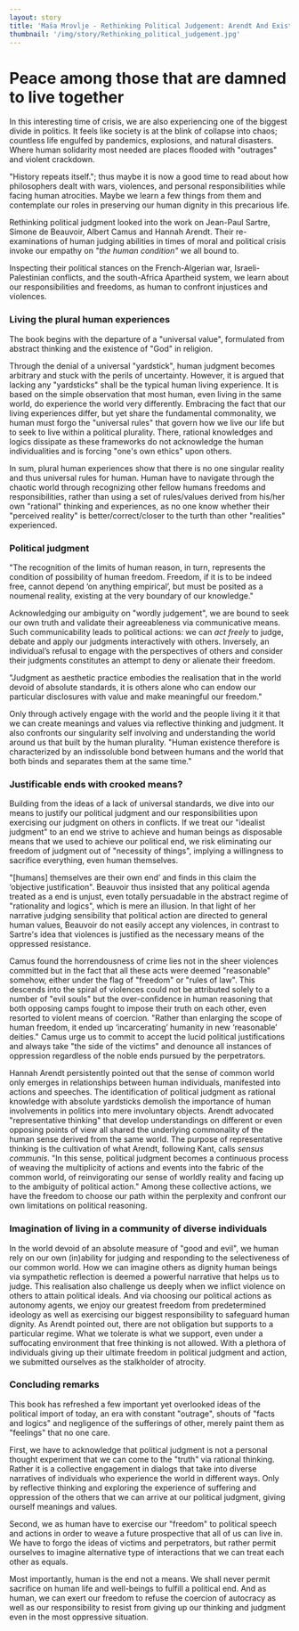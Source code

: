 ```yaml
---
layout: story
title: 'Maša Mrovlje - Rethinking Political Judgement: Arendt And Existentialism'
thumbnail: '/img/story/Rethinking_political_judgement.jpg'
---
```


Peace among those that are damned to live together
======

In this interesting time of crisis, we are also experiencing one of the biggest divide in politics. 
It feels like society is at the blink of collapse into chaos; countless life engulfed by pandemics, explosions, and natural disasters.
Where human solidarity most needed are places flooded with "outrages" and violent crackdown.

"History repeats itself."; thus maybe it is now a good time to read about how philosophers dealt with wars, violences, and personal responsibilities while facing human atrocities. 
Maybe we learn a few things from them and contemplate our roles in preserving our human dignity in this precarious life.

Rethinking political judgment looked into the work on Jean-Paul Sartre, Simone de Beauvoir, Albert Camus and Hannah Arendt. Their re-examinations of human judging abilities in times of moral and political crisis invoke our empathy on *"the human condition"* we all bound to. 

Inspecting their political stances on the French-Algerian war, Israeli-Palestinian conflicts, and the south-Africa Apartheid system, we learn about our responsibilities and freedoms, as human to confront injustices and violences.

### Living the plural human experiences
The book begins with the departure of a "universal value", formulated from abstract thinking and the existence of "God" in religion.

Through the denial of a universal "yardstick", human judgment becomes arbitrary and stuck with the perils of uncertainty. 
However, it is argued that lacking any "yardsticks" shall be the typical human living experience.
It is based on the simple observation that most human, even living in the same world, do experience the world very differently. 
Embracing the fact that our living experiences differ, but yet share the fundamental commonality, we human must forgo the "universal rules" that govern how we live our life but to seek to live within a political plurality.
There, rational knowledges and logics dissipate as these frameworks do not acknowledge the human individualities and is forcing "one's own ethics" upon others.

In sum, plural human experiences show that there is no one singular reality and thus universal rules for human.
Human have to navigate through the chaotic world through recognizing other fellow humans freedoms and responsibilities, rather than using a set of rules/values derived from his/her own "rational" thinking and experiences, as no one know whether their "perceived reality" is better/correct/closer to the turth than other "realities" experienced.

### Political judgment
"The recognition of the limits of human reason, in turn, represents the condition of possibility of human freedom. Freedom, if it is to be indeed free, cannot depend ‘on anything empirical’, but must be posited as a noumenal reality, existing at the very boundary of our knowledge."

Acknowledging our ambiguity on "wordly judgement", we are bound to seek our own truth and validate their agreeableness via communicative means. 
Such communicability leads to political actions: we can *act freely* to judge, debate and apply our judgments interactively with others. Inversely, an individual’s refusal to engage with the perspectives of others and consider their judgments constitutes an attempt to deny or alienate their freedom.

"Judgment as aesthetic practice embodies the realisation that in the world devoid of absolute standards, it is others alone who can endow our particular disclosures with value and make meaningful our freedom."

Only through actively engage with the world and the people living it it that we can create meanings and values via reflective thinking and judgment. It also confronts our singularity self involving and understanding the world around us that built by the human plurality. "Human existence therefore is characterized by an indissoluble bond between humans and the world that both binds and separates them at the same time."

### Justificable ends with crooked means?
Building from the ideas of a lack of universal standards, we dive into our means to justify our political judgment and our responsibilities upon exercising our judgment on others in conflicts.
If we treat our "idealist judgment" to an end we strive to achieve and human beings as disposable means that we used to achieve our political end, we risk eliminating our freedom of judgment out of "necessity of things", implying a willingness to sacrifice everything, even human themselves.

"[humans] themselves are their own end’ and finds in this claim the ‘objective justification". Beauvoir thus insisted that any political agenda treated as a end is unjust, even totally persuadable in the abstract regime of "rationality and logics", which is mere an illusion.
In that light of her narrative judging sensibility that political action are directed to general human values, Beauvoir do not easily accept any violences, in contrast to Sartre's idea that violences is justified as the necessary means of the oppressed resistance.

Camus found the horrendousness of crime lies not in the sheer violences committed but in the fact that all these acts were deemed "reasonable" somehow, either under the flag of "freedom" or "rules of law". This descends into the spiral of violences could not be attributed solely to a number of "evil souls" but the over-confidence in human reasoning that both opposing camps fought to impose their truth on each other, even resorted to violent means of coercion. "Rather than enlarging the scope of human freedom, it ended up ‘incarcerating’ humanity in new ‘reasonable’ deities."
Camus urge us to commit to accept the lucid political justifications and always take "the side of the victims" and denounce all instances of oppression regardless of the noble ends pursued by the perpetrators.

Hannah Arendt persistently pointed out that the sense of common world only emerges in relationships between human individuals, manifested into actions and speeches.
The identification of political judgment as rational knowledge with absolute yardsticks demolish the importance of human involvements in politics into mere involuntary objects.
Arendt advocated "representative thinking" that develop understandings on different or even opposing points of view all shared the underlying commonality of the human sense derived from the same world. The purpose of representative thinking is the cultivation of what Arendt, following Kant, calls *sensus communis*.
"In this sense, political judgment becomes a continuous process of weaving the multiplicity of actions and events into the fabric of the common world, of reinvigorating our sense of worldly reality and facing up to the ambiguity of political action."
Among these collective actions, we have the freedom to choose our path within the perplexity and confront our own limitations on political reasoning.

### Imagination of living in a community of diverse individuals
In the world devoid of an absolute measure of "good and evil", we human rely on our own (in)ability for judging and responding to the selectiveness of our common world.
How we can imagine others as dignity human beings via sympathetic reflection is deemed a powerful narrative that helps us to judge. This realisation also challenge us deeply when we inflict violence on others to attain political ideals. 
And via choosing our political actions as autonomy agents, we enjoy our greatest freedom from predetermined ideology as well as exercising our biggest responsibility to safeguard human dignity. 
As Arendt pointed out, there are not obligation but supports to a particular regime. What we tolerate is what we support, even under a suffocating environment that free thinking is not allowed.
With a plethora of individuals giving up their ultimate freedom in political judgment and action, we submitted ourselves as the stalkholder of atrocity.

### Concluding remarks
This book has refreshed a few important yet overlooked ideas of the political import of today, an era with constant "outrage", shouts of "facts and logics" and negligence of the sufferings of other, merely paint them as "feelings" that no one care.

First, we have to acknowledge that political judgment is not a personal thought experiment that we can come to the "truth" via rational thinking. Rather it is a collective engagement in dialogs that take into diverse narratives of individuals who experience the world in different ways. Only by reflective thinking and  exploring the experience of suffering and oppression of the others that we can arrive at our political judgment, giving ourself meanings and values.

Second, we as human have to exercise our "freedom" to political speech and actions in order to weave a future prospective that all of us can live in. We have to forgo the ideas of victims and perpetrators, but rather permit ourselves to imagine alternative type of interactions that we can treat each other as equals. 

Most importantly, human is the end not a means. We shall never permit sacrifice on human life and well-beings to fulfill a political end. And as human, we can exert our freedom to refuse the coercion of autocracy as well as our responsibility to  resist from giving up our thinking and judgment even in the most oppressive situation. 


